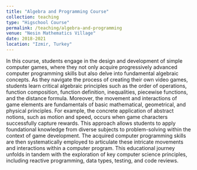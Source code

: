 ```yaml
---
title: "Algebra and Programming Course"
collection: teaching
type: "Higschool Course"
permalink: /teaching/algebra-and-programming
venue: "Nesin Mathematics Village"
date: 2018-2021
location: "Izmir, Turkey"
---
```

In this course, students engage in the design and development of simple computer games, where they not only acquire progressively advanced computer programming skills but also delve into fundamental algebraic concepts. As they navigate the process of creating their own video games, students learn critical algebraic principles such as the order of operations, function composition, function definition, inequalities, piecewise functions, and the distance formula. Moreover, the movement and interactions of game elements are fundamentals of basic mathematical, geometrical, and physical principles. For example, the concrete application of abstract notions, such as motion and speed, occurs when game characters successfully capture rewards. This approach allows students to apply foundational knowledge from diverse subjects to problem-solving within the context of game development. The acquired computer programming skills are then systematically employed to articulate these intricate movements and interactions within a computer program. This educational journey unfolds in tandem with the exploration of key computer science principles, including reactive programming, data types, testing, and code reviews.
